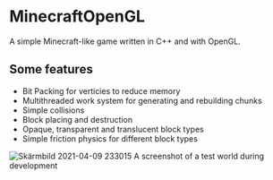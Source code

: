 # MinecraftOpenGL
A simple Minecraft-like game written in C++ and with OpenGL.

## Some features
- Bit Packing for verticies to reduce memory
- Multithreaded work system for generating and rebuilding chunks
- Simple collisions
- Block placing and destruction
- Opaque, transparent and translucent block types
- Simple friction physics for different block types

![Skärmbild 2021-04-09 233015](https://github.com/lud99/MinecraftOpenGL/assets/46169239/bbb19298-29bf-4448-b811-d27ef834a849)
A screenshot of a test world during development
